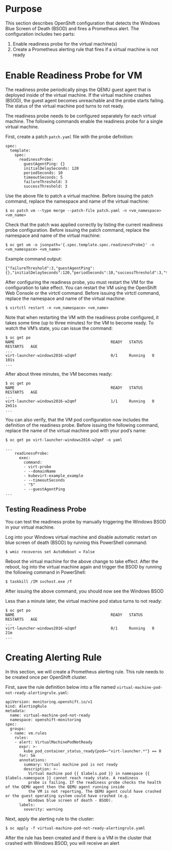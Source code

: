 # Purpose

This section describes OpenShift configuration that detects the Windows Blue Screen of Death (BSOD) and fires a Prometheus alert. The configuration includes two parts:

1. Enable readiness probe for the virtual machine(s)
2. Create a Prometheus alerting rule that fires if a virtual machine is not ready

# Enable Readiness Probe for VM

The readiness probe periodically pings the QEMU guest agent that is deployed inside of the virtual machine. If the virtual machine crashes (BSOD), the guest agent becomes unreachable and the probe starts failing. The status of the virtual machine pod turns to not ready.

The readiness probe needs to be configured separately for each virtual machine. The following commands enable the readiness probe for a single virtual machine.

First, create a patch `patch.yaml` file with the probe definition:
```
spec:
  template:
    spec:
      readinessProbe:
        guestAgentPing: {}
        initialDelaySeconds: 120
        periodSeconds: 10
        timeoutSeconds: 5
        failureThreshold: 3
        successThreshold: 3
```
Use the above file to patch a virtual machine. Before issuing the patch command, replace the namespace and name of the virtual machine:
```
$ oc patch vm --type merge --patch-file patch.yaml -n <vm_namespace> <vm_name>
```

Check that the patch was applied correctly by listing the current readiness probe configuration.  Before issuing the patch command, replace the namespace and name of the virtual machine:
```
$ oc get vm -o jsonpath='{.spec.template.spec.readinessProbe}' -n <vm_namespace> <vm_name>
```

Example command output:
```
{"failureThreshold":3,"guestAgentPing":{},"initialDelaySeconds":120,"periodSeconds":10,"successThreshold":3,"timeoutSeconds":5}
```

After configuring the readiness probe, you must restart the VM for the configuration to take effect. You can restart the VM using the OpenShift Web Console or the virtctl command. Before issuing the virtctl command, replace the namespace and name of the virtual machine:
```
$ virtctl restart -n <vm_namespace> <vm_name>
```

Note that when restarting the VM with the readiness probe configured, it takes some time (up to three minutes) for the VM to become ready. To watch the VM’s state, you can issue the command:
```
$ oc get po
NAME                                          READY   STATUS    RESTARTS   AGE
...
virt-launcher-windows2016-w2qmf               0/1     Running   0          101s
...
```

After about three minutes, the VM becomes ready:
```
$ oc get po
NAME                                          READY   STATUS    RESTARTS   AGE
...
virt-launcher-windows2016-w2qmf               1/1     Running   0          2m51s
...
```

You can also verify, that the VM pod configuration now includes the definition of the readiness probe. Before issuing the following command, replace the name of the virtual machine pod with your pod’s name:
```
$ oc get po virt-launcher-windows2016-w2qmf -o yaml
```
```
...
    readinessProbe:
      exec:
        command:
        - virt-probe
        - --domainName
        - kubevirt-example_example
        - --timeoutSeconds
        - "5"
        - --guestAgentPing
...
```

## Testing Readiness Probe

You can test the readiness probe by manually triggering the Windows BSOD in your virtual machine. 

Log into your Windows virtual machine and disable automatic restart on blue screen of death (BSOD) by running this PowerShell command:
```
$ wmic recoveros set AutoReboot = False
```

Reboot the virtual machine for the above change to take effect. After the reboot, log into the virtual machine again and trigger the BSOD by running the following command in PowerShell:
```
$ taskkill /IM svchost.exe /f
```

After issuing the above command, you should now see the Windows BSOD

Less than a minute later, the virtual machine pod status turns to not ready:
```
$ oc get po
NAME                                          READY   STATUS    RESTARTS   AGE
...
virt-launcher-windows2016-w2qmf               0/1     Running   0          21m
...
```

# Creating Alerting Rule

In this section, we will create a Prometheus alerting rule. This rule needs to be created once per OpenShift cluster.

First, save the rule definition below into a file named `virtual-machine-pod-not-ready-alertingrule.yaml`:

```
apiVersion: monitoring.openshift.io/v1
kind: AlertingRule
metadata:
  name: virtual-machine-pod-not-ready
  namespace: openshift-monitoring
spec:
  groups:
  - name: vm.rules
    rules:
    - alert: VirtualMachinePodNotReady
      expr: >-
        kube_pod_container_status_ready{pod=~"virt-launcher.*"} == 0
      for: 5m
      annotations:
        summary: Virtual machine pod is not ready
        description: >-
          Virtual machine pod {{ $labels.pod }} in namespace {{ $labels.namespace }} cannot reach ready state. A readiness
          probe is failing. If the readiness probe checks the health of the QEMU agent then the QEMU agent running inside
          the VM is not reporting. The QEMU agent could have crashed or the guest operating system could have crashed (e.g.
          Windows blue screen of death - BSOD).
      labels:
        severity: warning
```

Next, apply the alerting rule to the cluster:
```
$ oc apply -f virtual-machine-pod-not-ready-alertingrule.yaml
```

After the rule has been created and if there is a VM in the cluster that crashed with Windows BSOD, you will receive an alert
